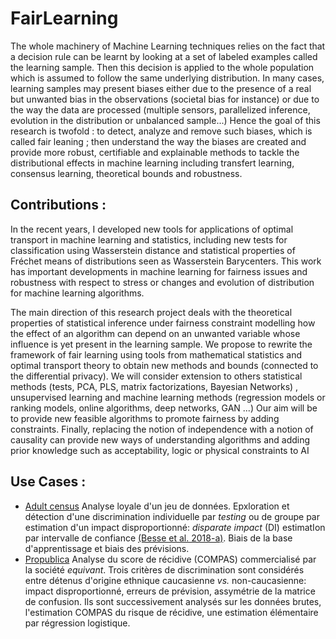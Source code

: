 # FairLearning


 The whole machinery of Machine Learning techniques relies on the fact that a decision rule can be learnt by looking at a set of labeled examples called the learning sample.  Then this decision is applied to the whole population which is assumed to follow the same underlying distribution. In many cases, learning samples may present biases either due to the presence of a real but unwanted bias in the observations (societal bias for instance) or due to the way the data are processed (multiple sensors, parallelized inference, evolution in the distribution or unbalanced sample...) Hence  the goal of this research is twofold :  to detect, analyze and remove such biases, which is called  fair leaning ;  then understand the way the biases are created and  provide more robust, certifiable and explainable methods to tackle the distributional effects in machine learning including transfert learning, consensus learning, theoretical bounds and robustness.

## Contributions : 

 In the recent years, I developed new tools for applications of optimal transport in machine learning and statistics, including new tests for classification using Wasserstein distance and statistical properties of Fréchet means of distributions seen as Wasserstein Barycenters. This work has important developments in machine learning for fairness issues and robustness with respect to stress or changes and evolution of distribution for machine learning algorithms.  
 
The main direction of this research project deals with the theoretical properties of statistical inference under fairness constraint modelling how the effect of an algorithm can depend on an unwanted variable whose influence is yet present in the learning sample.  We propose to rewrite the framework of fair learning using tools from mathematical statistics and optimal transport theory to obtain new methods and bounds (connected to the differential privacy). We will consider extension to  others statistical methods (tests, PCA, PLS,  matrix factorizations, Bayesian Networks) , unsupervised learning and machine learning methods (regression models or ranking models, online algorithms, deep networks, GAN ...) Our aim will be to provide new feasible algorithms to promote fairness by adding constraints. Finally, replacing the notion of independence with a notion of causality can provide new ways of understanding algorithms and adding prior knowledge such as acceptability, logic or physical constraints to AI

## Use Cases :

- [Adult census](https://github.com/wikistat/Fair-ML-4-Ethical-AI/blob/master/AdultCensus/Adult-R-FairDataAnalysis.ipynb) Analyse loyale d'un jeu de données. Epxloration et  détection d'une discrimination individuelle par *testing* ou de groupe par estimation d'un impact disproportionné: *disparate impact* (DI) estimatIon par intervalle de confiance [(Besse et al. 2018-a)](https://arxiv.org/abs/1807.06362). Biais de la base d'apprentissage et biais des prévisions.
- [Propublica](https://github.com/wikistat/Fair-ML-4-Ethical-AI/blob/master/Propublica/CompasDisparate.ipynb) Analyse du score de récidive (COMPAS) commercialisé par la société *equivant*. Trois critères de discrimination sont considérés entre détenus d'origine ethnique caucasienne *vs.* non-caucasienne: impact disproportionné, erreurs de prévision, assymétrie de la matrice de confusion. Ils sont successivement analysés sur les données brutes, l'estimation COMPAS du risque de récidive, une estimation élémentaire par régression logistique.
